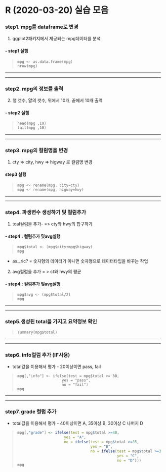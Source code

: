 # R (2020-03-20) 실습 모음

### step1. mpg를 dataframe로 변경

1. ggplot2패키지에서 제공되는 mpg데이터를 분석

#### - step1 실행

> ```
> mpg <- as.data.frame(mpg)
> nrow(mpg)
> ```

----

----

### step2. mpg의 정보를 출력

2. 행 갯수, 얄의 갯수, 위에서 10개, 끝에서 10개 출력

#### - step2 실행

> ```
> head(mpg ,10)
> tail(mpg ,10)
> ```

----

----



### step3. mpg의 컬럼명을 변경

1. cty => city, hwy => higway 로 컬럼명 변경

#### step3 실행

> ```
> mpg <- rename(mpg, city=cty)
> mpg <- rename(mpg, higway=hwy)
> ```

---

---



### step4. 파생변수 생성하기 및 컬럼추가

1. toal컬럼을 추가- => cty와 hwy의 합구하기

#### - step4  : 컬럼추가 및avg실행

> ```
> mpg$total <- (mpg$city+mpg$higway)
> mpg
> ```

* as._ric? = 숫자형의 데이터가 아니면 숫자형으로 데이터타입을 바꾸는 작업



2. avg컬럼을 추가 = > ct와 hwy의 평균

#### - step4  : 컬럼추가 및avg실행

> ```
> mpg$avg <- (mpg$total/2)
> mpg
> ```

---

---



### step5.생성된 total을 가지고 요약정보 확인

> ```
> summary(mpg$total)
> ```

---

---

### step6. info컬럼 추가 (IF사용)

* total값을 이용해서 평가 - 20이상이면 pass, fail

> ```
> mpg[,"info"] <- ifelse(test = mpg$total >= 30,
>                     yes = "pass",
>                     no = "fail")
> mpg
> ```

---

---

### step7. grade 컬럼 추가 

* total값을 이용해서 평가 - 40이상이면 A, 35이상 B, 30이상 C 나머지 D

> ```R
> mpg[,"grade"] <- ifelse(test = mpg$total >=40,
>                      yes = "A",
>                      no = ifelse(test = mpg$total >=35,
>                                  yes = "B",
>                                  no = ifelse(test = mpg$total >=30,
>                                              yes = "C",
>                                              no = "D")))
> mpg
> ```

